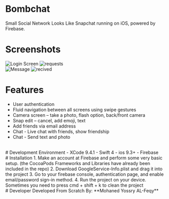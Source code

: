 # Bombchat
Small Social Network Looks Like Snapchat running on iOS, powered by Firebase.
<br>
# Screenshots
![Login Screen](https://i.imgur.com/qZ9Vsf0l.png "Login Screen") ![requests](https://i.imgur.com/bZDay40l.png "Requests")
<br>
![Message](https://i.imgur.com/mPuUZj9l.png "Message") ![recived](https://i.imgur.com/SODlxo1l.png "recived")
<br>
# Features
- User authentication
- Fluid navigation between all screens using swipe gestures
- Camera screen – take a photo, flash option, back/front camera
- Snap edit – cancel, add emoji, text
- Add friends via email address
- Chat - Live chat with friends, show friendship
- Chat - Send text and photo

<br>
# Development Environment
- XCode 9.4.1
- Swift 4
- ios 9.3+
- Firebase 

<br>
# Installation
1. Make an account at Firebase and perform some very basic setup. (the CocoaPods Frameworks and Libraries have already been included in the repo)
2. Download GoogleService-Info.plist and drag it into the project
3. Go to your firebase console, authentication page, and enable email/password sign-in method.
4. Run the project on your device. Sometimes you need to press cmd + shift + k to clean the project

<br>
# Developer
Developed From Scratch By: **Mohaned Yossry AL-Feqy**